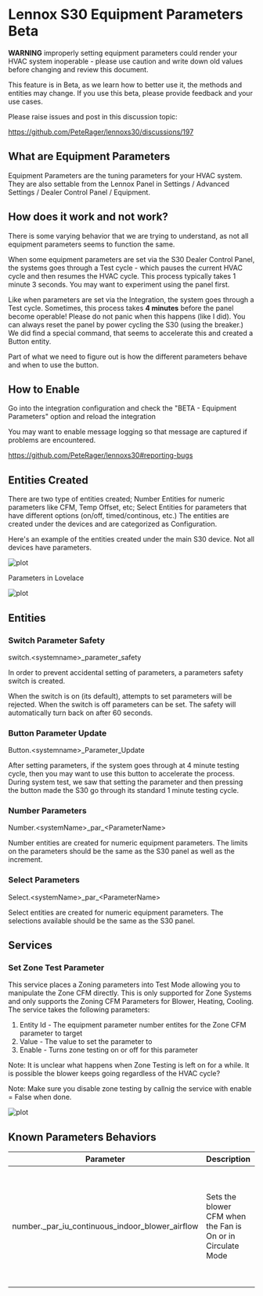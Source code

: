 # Lennox S30 Equipment Parameters Beta

**WARNING** improperly setting equipment parameters could render your HVAC system inoperable - please use caution and write down old values before changing and review this document.

This feature is in Beta, as we learn how to better use it, the methods and entities may change. If you use this beta, please provide feedback and your use cases.

Please raise issues and post in this discussion topic:

https://github.com/PeteRager/lennoxs30/discussions/197

## What are Equipment Parameters

Equipment Parameters are the tuning parameters for your HVAC system. They are also settable from the Lennox Panel in Settings / Advanced Settings / Dealer Control Panel / Equipment.

## How does it work and not work?

There is some varying behavior that we are trying to understand, as not all equipment parameters seems to function the same.

When some equipment parameters are set via the S30 Dealer Control Panel, the systems goes through a Test cycle - which pauses the current HVAC cycle and then resumes the HVAC cycle. This process typically takes 1 minute 3 seconds. You may want to experiment using the panel first.

Like when parameters are set via the Integration, the system goes through a Test cycle. Sometimes, this process takes **4 minutes** before the panel become operable! Please do not panic when this happens (like I did). You can always reset the panel by power cycling the S30 (using the breaker.) We did find a special command, that seems to accelerate this and created a Button entity.

Part of what we need to figure out is how the different parameters behave and when to use the button.

## How to Enable

Go into the integration configuration and check the "BETA - Equipment Parameters" option and reload the integration

You may want to enable message logging so that message are captured if problems are encountered.

https://github.com/PeteRager/lennoxs30#reporting-bugs

## Entities Created

There are two type of entities created; Number Entities for numeric parameters like CFM, Temp Offset, etc; Select Entities for parameters that have different options (on/off, timed/continous, etc.) The entities are created under the devices and are categorized as Configuration.

Here's an example of the entities created under the main S30 device. Not all devices have parameters.

![plot](../doc_images/eq_parameters_device.png)

Parameters in Lovelace

![plot](../doc_images/eq_parameters_lovelace.png)

## Entities

### Switch Parameter Safety

switch.\<systemname\>\_parameter_safety

In order to prevent accidental setting of parameters, a parameters safety switch is created.

When the switch is on (its default), attempts to set parameters will be rejected. When the switch is off parameters can be set. The safety will automatically turn back on after 60 seconds.

### Button Parameter Update

Button.\<systemname\>\_Parameter_Update

After setting parameters, if the system goes through at 4 minute testing cycle, then you may want to use this button to accelerate the process. During system test, we saw that setting the parameter and then pressing the button made the S30 go through its standard 1 minute testing cycle.

### Number Parameters

Number.\<systemName\>\_par\_\<ParameterName\>

Number entities are created for numeric equipment parameters. The limits on the parameters should be the same as the S30 panel as well as the increment.

### Select Parameters

Select.\<systemName\>\_par\_\<ParameterName\>

Select entities are created for numeric equipment parameters. The selections available should be the same as the S30 panel.

## Services

### Set Zone Test Parameter

This service places a Zoning parameters into Test Mode allowing you to manipulate the Zone CFM directly. This is only supported for Zone Systems and only supports the Zoning CFM Parameters for Blower, Heating, Cooling. The service takes the following parameters:

1. Entity Id - The equipment parameter number entites for the Zone CFM parameter to target
2. Value - The value to set the parameter to
3. Enable - Turns zone testing on or off for this parameter

Note: It is unclear what happens when Zone Testing is left on for a while. It is possible the blower keeps going regardless of the HVAC cycle?

Note: Make sure you disable zone testing by callnig the service with enable = False when done.

![plot](../doc_images/zoneTest.png)

## Known Parameters Behaviors

| Parameter                                        | Description                                                 | Behavior                                                                            | Nontes |
| ------------------------------------------------ | ----------------------------------------------------------- | ----------------------------------------------------------------------------------- | ------ |
| number.\_par_iu_continuous_indoor_blower_airflow | Sets the blower CFM when the Fan is On or in Circulate Mode | Puts system into 4 minute test cycle or 1 minute with parameter update button press | None   |

